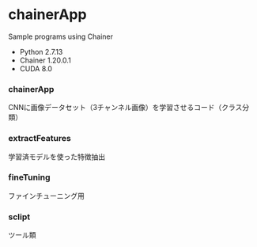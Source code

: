 # chainerApp
Sample programs using Chainer  
* Python 2.7.13  
* Chainer 1.20.0.1
* CUDA 8.0

### chainerApp
CNNに画像データセット（3チャンネル画像）を学習させるコード（クラス分類）

### extractFeatures  
学習済モデルを使った特徴抽出

### fineTuning  
ファインチューニング用

### sclipt  
ツール類
